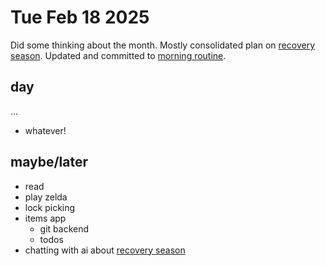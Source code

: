 # Tue Feb 18 2025
Did some thinking about the month. Mostly consolidated plan on [recovery season](recovery-season-2025.md). Updated and committed to [morning routine](morning-routine.md).

## day
...
- whatever!

## maybe/later
- read
- play zelda
- lock picking
- items app
  - git backend
  - todos
- chatting with ai about [recovery season](recovery-season-2025.md)